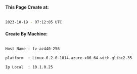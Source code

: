 
   
#### This Page Create at:

```bash

2023-10-19 - 07:12:05 UTC

```

#### Create By Machine:

```bash

Host Name : fv-az440-256

platform  : Linux-6.2.0-1014-azure-x86_64-with-glibc2.35

Ip Local  : 10.1.0.25

```


